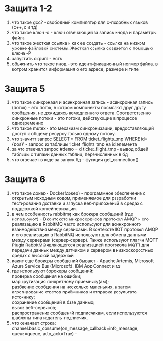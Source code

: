 # Защита 1-2
1) что такое gcc? - свободный компилятор для c-подобных языков (c++, c и тд)
2) что такое ключ -о - ключ отвечающий за запись инода и параметры файла
3) что такое жесткая ссылка и как ее создать - ссылка на низком уровне файловой системы. Жесткая ссылка создается с помощью ключа -P
4) запустить скрипт - есть
5) обьяснить что такое инод - это идентификационный ногмер файла. в котром хранится информация о его адресе, размере и типе

#  Защита 5
1) что такое синхронаая и асинхронная запись - асинхронная запись (поток) - это поток, в котром компоненты посылают друг другу сообщения, не дожидаясь немедленного ответа. Соответственно синхронные потоки - это потоки, действующие в процессе одновременно
2) что такое  mutex - это механизм синхронизации, предоставляющий доступ к общему ресурсу только одному потоку.
3) что значитт запрос SELECT * FROM ticket_flights_tmp WHERE id={pos}' - запрос из таблицы ticket_flights_tmp на id элемента
4) за что отвечал запрос  #demo = d ticket_flight_tmp - вывод общей таблицы с типами данных таблиц, перечисленных в бд
5) что отвечает в коде за запуск бд - функция get_connection()

#  Защита 6
1) что такое докер - Docker(докер) - программное обеспечение с открытым исходным кодом, применяемое для разработки тестирования доставки и запуска веб-приложений в средах с поддержкой контейнеризации.
2) в чем особенность rabbitmq как брокера сообщений (где используют) - В контексте микросервисов протокол AMQP и его реализацию в RabbitMQ часто используют для асинхронного взаимодействия между сервисами.
В контексте IIOT протокол AMQP и его реализацию в RabbitMQ используют для обмена данными между серверами (сервер-сервер). Также используют плагин MQTT Plugin RabbitMQ являющегося реализацией протокола MQTT для передачи данных между датчиком и сервером в низкоскоростных средах с высокой задержкой
3) какие еще брокеры сообщений бывают - Apache Artemis, Microsoft Azure Service Bus (Microsoft), IBM App Connect и тд
4) где используют борокеры сообщений: <br>
  проверка сообщения на ошибки;<br>
  маршрутизация конкретному приемнику(ам);<br>
  разбиение сообщения на несколько маленьких, а затем <br>
  агрегирование ответов приёмников и отправка результата источнику;<br>
  сохранение сообщений в базе данных;<br>
  вызов веб-сервисов;<br>
  распространение сообщений подписчикам, если используются шаблоны типа издатель-подписчик.<br>
5) что означает строка: channel.basic_consume(on_message_callback=info_message, queue=queue, auto_ack=True) - 
